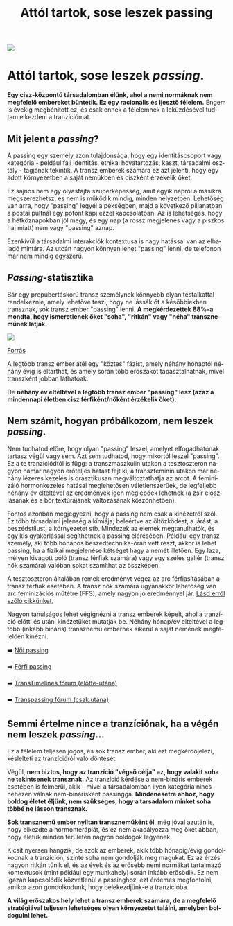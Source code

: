 ﻿---
title: "Attól tartok, sose leszek passing"
description: "Passing célja: egy transz emberként elfogadást találni a társadalomban. Bár nem mindig könnyű, a boldogság és önkifejezés a legfontosabb."
lang: hu
---

<div class="header-image"><img src="assets/images/undraw_wash_hands.svg" /></div>

# Attól tartok, sose leszek *passing*.

**Egy cisz-központú társadalomban élünk, ahol a nemi normáknak nem megfelelő embereket büntetik. Ez egy racionális és ijesztő félelem.** Engem is évekig megbénított ez, és csak ennek a félelemnek a leküzdésével tudtam elkezdeni a tranzíciómat.


## Mit jelent a *passing*?

A passing egy személy azon tulajdonsága, hogy egy identitáscsoport vagy kategória - például faji identitás, etnikai hovatartozás, kaszt, társadalmi osztály - tagjának tekintik. A transz emberek számára ez azt jelenti, hogy egy adott környezetben a saját nemükben és ciszként érzékelik őket.

Ez sajnos nem egy olyasfajta szuperképesség, amit egyik napról a másikra megszerezhetsz, és nem is működik mindig, minden helyzetben. Lehetőség van arra, hogy "passing" legyél a pékségben, majd a következő pillanatban a postai pultnál egy pofont kapj ezzel kapcsolatban. Az is lehetséges, hogy a hétköznapokban jól megy, és egy nap (a rossz megjelenés vagy a piszkos haj miatt) nem vagy "passing" aznap.

Ezenkívül a társadalmi interakciók kontextusa is nagy hatással van az elhaladó mintára. Az utcán nagyon könnyen lehet "passing" lenni, de telefonon már nem mindig egyszerű.

## *Passing*-statisztika

Bár egy prepubertáskorú transz személynek könnyebb olyan testalkattal rendelkeznie, amely lehetővé teszi, hogy ne lássák őt a későbbiekben transznak, sok transz ember "passing" lenni. **A megkérdezettek 88%-a mondta, hogy ismeretlenek őket "soha", "ritkán" vagy "néha" transzneműnek látják.**

<div class="graph-image"><img src="assets/images/passing.png" /></div>

[Forrás](https://transequality.org/sites/default/files/docs/usts/USTS-Full-Report-Dec17.pdf)

A legtöbb transz ember átél egy "köztes" fázist, amely néhány hónaptól néhány évig is eltarthat, és amely során több erőszakot tapasztalhatnak, mivel transzként jobban láthatóak.

De **néhány év elteltével a legtöbb transz ember "passing" lesz (azaz a mindennapi életben cisz férfiként/nőként érzékelik őket).**

## Nem számít, hogyan próbálkozom, nem leszek *passing*.

Nem tudhatod előre, hogy olyan "passing" leszel, amelyet elfogadhatónak tartasz végül vagy sem. Azt sem tudhatod, hogy mikortól leszel "passing". Ez a te tranzíciódtól is függ: a transzmaszkulin utakon a tesztoszteron nagyon hamar nagyon erőteljes hatást fejt ki; a transzfeminin utakon már néhány lézeres kezelés is drasztikusan megváltoztathatja az arcot. A feminizáló hormonkezelés hatásai meglehetősen véletlenszerűek, de legfeljebb néhány év elteltével az eredmények igen meglepőek lehetnek (a zsír eloszlásának és a bőr textúrájának változásának köszönhetően).

Fontos azonban megjegyezni, hogy a passing nem csak a kinézetről szól. Ez több társadalmi jelenség alkímiája; beleértve az öltözködést, a járást, a beszédstílust, a környezetet stb. Mindezek az elemek megtanulhatók, és egy kis gyakorlással segíthetnek a passing elérésében. Például egy transz személy, aki több hónapos beszédtechnika-órán vett részt, akkor is lehet passing, ha a fizikai megjelenése kétséget hagy a nemét illetően. Egy laza, mélyen kivágott póló (transz férfiak számára) vagy egy széles gallér (transz nők számára) valóban sokat számíthat az összképen.

A tesztoszteron általában remek eredményt végez az arc férfiasításában a transz férfiak esetében. A transz nők számára ugyanakkor lehetőség van arc feminizációs műtétre (FFS), amely nagyon jó eredménnyel jár. [Lásd erről szóló cikkünket.](/#/entry?id=feminizalo-hormonterapia-arcfeminizacio)

Nagyon tanulságos lehet végignézni a transz emberek képeit, ahol a tranzíció előtti és utáni kinézetüket mutatják be. Néhány hónap/év elteltével a legtöbb (inkább bináris) transznemű embernek sikerül a saját nemének megfelelően kinézni.

➡️ [Női passing](/#/entry?id=feminizalas-passing)

➡️ [Férfi passing](/#/entry?id=maszkulinizalo-hormonterapia-passing)

➡️ [TransTimelines fórum (előtte-utána)](http://reddit.com/r/transtimelines)

➡️ [Transpassing fórum (csak utána)](http://reddit.com/r/TransPassing)

## Semmi értelme nince a tranzíciónak, ha a végén nem leszek *passing*...

Ez a félelem teljesen jogos, és sok transz ember, aki ezt megkérdőjelezi, késlelteti az tranzícióról való döntését.

Végül, **nem biztos, hogy az tranzíció "végső célja" az, hogy valakit soha ne tekintsenek transznak.** Az tranzíció kérdése a nem-bináris emberek esetében is felmerül, akik - mivel a társadalomban ilyen kategória nincs - nehezen válnak nem-binárisként passinggá. **Mindenesetre ahhoz, hogy boldog életet éljünk, nem szükséges, hogy a tarsadalom minket soha többé ne lásson transznak.**

**Sok transznemű ember nyíltan transzneműként él**, még jóval azután is, hogy elkezdte a hormonterápiát, és ez nem akadályozza meg őket abban, hogy életük minden területén nagyon boldogok legyenek.

Kicsit nyersen hangzik, de azok az emberek, akik több hónapig/évig gondolkodnak a tranzíción, szinte soha nem gondolják meg magukat. Ez az érzés nagyon ritkán tűnik el, és az évek és az erősebb nemi normákat tartalmazó kontextusok (mint például egy munkahely) során inkább erősödik. Ez nem igazán kapcsolódik közvetlenül a passinghoz, ezt érdemes megfontolni, amikor azon gondolkodunk, hogy belekezdjünk-e a tranzícióba.

**A világ erőszakos hely lehet a transz emberek számára, de a megfelelő stratégiával teljesen lehetséges olyan környezetet találni, amelyben boldogulni lehet.**

